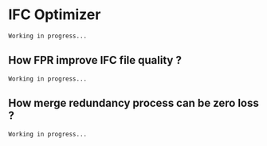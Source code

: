 # IFC Optimizer

```
Working in progress...
```

## How FPR improve IFC file quality ?

```
Working in progress...
```

## How merge redundancy process can be zero loss ?

```
Working in progress...
```

